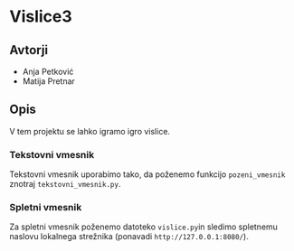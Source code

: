 # Vislice3

## Avtorji

* Anja Petković
* Matija Pretnar

## Opis

V tem projektu se lahko igramo igro vislice.

### Tekstovni vmesnik
Tekstovni vmesnik uporabimo tako, da poženemo funkcijo `pozeni_vmesnik` znotraj `tekstovni_vmesnik.py`.

### Spletni vmesnik

Za spletni vmesnik poženemo datoteko `vislice.py`in sledimo spletnemu naslovu lokalnega strežnika (ponavadi `http://127.0.0.1:8080/`).
